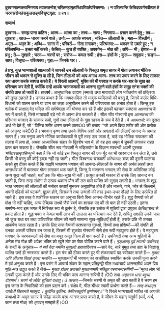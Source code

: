 **दुरवगमात्मतत्त्वनिगमाय तवात्ततनोश्** **चरितमहामृताब्धिपरिवर्तपरिश्रमणा: ।** **न परिलषन्ति केचिदपवर्गमपीश्वर ते** **चरणसरोजहंसकुलसङ्गविसृष्टगृहा: ॥ २१॥** 

**शब्दार्थ** 

**दुरवगम—** **समझ पाना कठिन** **; आत्म—** **आत्मा का** **; तत्त्व—** **सत्य** **; निगमाय—** **प्रसार करने हेतु** **; तव—** **तुश्हारा** **; आत्त—** **धारण** **करने वाले** **; तनो:—** **आपके स्वरूप** **; चरित—** **लीलाओं के** **; महा—** **विस्तीर्ण** **; अमृत—** **अमृत के** **; अब्धि—** **सागर में** **; परिवर्त—** **गोता लगाकर** **; परिश्रमणा:—** **थकान से उबारे हुए** **; न परिलषन्ति—** **इच्छा नहीं करते** **; केचित्—** **कुछ ही व्यक्ति** **; अपवर्गम्—** **मोक्ष** **की** **; अपि—** **भी** **; ईश्वर—** **हे प्रभु** **; ते—** **तुश्हारे** **; चरण—** **चरणों पर** **; सरोज—** **कमल रूपी** **; हंस—** **हंसों के** **; कुल—** **समुदाय** **;** **सङ्ग—** **साथ** **; विसृष्ट—** **परित्यक्त** **; गृहा:—** **जिनके घर।** **.** 

**हे प्रभु, कुछ भाग्यशाली आत्माओं ने आपकी उन लीलाओं के विस्तृत अमृत सागर में गोता** **लगाकर भौतिक जीवन की थकान से मुक्ति पा ली है, जिन लीलाओं को आप अगाध आत्म-** **तत्त्व का प्रचार करने के लिए साकार रूप धारण करके सश्पन्न करते हैं। ये विरली आत्माएँ,** **मुक्ति की भी परवाह न करके घर-बार के सुख का परित्याग कर देती हैं, क्योंकि उन्हें आपके** **चरणकमलों का आनन्द लूटने वाले हंसों के समूह स²श भक्तों की संगति प्राप्त हो जाती है।** **तात्पर्य :** आनुष्ठानिक ब्राह्मण (स्मार्त) तथा मायावादी लोग भक्तियोग की प्रकि्रया को तुच्छ ठहराते हैं। उनका कथन है कि भगवद्भकि्त तो भावुक व्यकि्तयों की वस्तु है, जिनमें कठोर विधि- विधानों को पालन करने या ज्ञान का कड़ा अनुशीलन करने की परिपक्वता का अभाव होता है। किन्तु इस श्लोक में साक्षात् वेद भकि्त की सर्वश्रेष्ठता की घोषणा कर रहे हैं और इसकी पहचान स्पष्टया *आत्मतत्त्व* के रूप में करते हैं, जिसे मायावादी बड़े गर्व से अपना क्षेत्र बतलाते हैं। श्रील जीव गोस्वामी इस *आत्मतत्त्व* की परिभाषा भगवान् के साकार रूपों, गुणों तथा लीलाओं के गुह्य रहस्य के रूप में देते हैं। वे *आत्मतनो:* का दूसरा अर्थ भी देते हैं, जो ''विभिन्न शरीर धारण करने वालाÓÓ की बजाय ''जो अपने दिव्य शरीर की ओर प्रत्येक को आकृष्ट करेÓÓ है। भगवान् कृष्ण तथा उनके विविध अंशों और अवतारों की लीलाएँ आनन्द के अथाह सागर हैं। जब मनुष्य अपने भौतिक कार्यकलापों से पूरी तरह ऊब जाता है, चाहे वह भौतिक सफलता की तलाश में लगा हो, अथवा आध्यात्मिक संहार के निॢवशेष भाव में, तो वह इस अमृत में डुबकी लगाकर राहत प्राप्त कर सकता है। जैसाकि श्रील रूप गोस्वामी ने भकि्तयोग के विज्ञान सश्बन्धी अपनी पुस्तक *भक्तिरसामृतसिन्धु* में कहा है कि जो कोई इस विस्तृत सागर की एक बूँद का भी आस्वादन कर लेता है, उसे किसी भी वस्तु की कोई इच्छा नहीं रह जाती। श्रील विश्वनाथ चक्रवर्ती *परिश्रमणा:* शब्द की दूसरी व्यालया करते हुए टीका करते हैं कि यद्यपि भक्तगण भगवान् की आनन्द-लीलाओं के सागर की अनंत लहरों तथा अन्तर्धाराओं में बारश्बार गोता लगाकर थक जाते हैं, किन्तु ये भक्तगण भगवान् की सेवा के अतिरिक्त कोई अन्य सुख नहीं चाहते, यहाँ तक कि मोक्ष-सुख भी नहीं। प्रत्युत उनकी थकान ही उनके लिए आनन्द बन जाती है, जिस तरह संभोग से उत्पन्न थकान यौन की लत वाले व्यक्ति को सुखद लगती है। भगवान् के शुद्ध भक्त भगवान् की लीलाओं की मनोहर कथाएँ सुनकर अनुप्राणित होते हैं और नाचने, गाने, जोर से चिल्लाने, अपनी एडिय़ों को पटकने, मूॢछत होने, सिसकने तथा उन्मत्तों की तरह इधर-उधर दौडऩे के लिए उत्प्रेरित हो जाते हैं। इस तरह वे शारीरिक थकान का अनुभव किये बिना आनन्द-विभोर रहते हैं। शुद्ध वैष्णवों को तो मोक्ष भी नहीं चाहिए, अन्य ऐच्छिक लक्ष्यों जैसे स्वर्ग का शासक पद की तो बात ही नहीं उठती। इतना समर्पण-भाव इस जगत में निश्चित रूप से दुर्लभ है, जैसाकि इस श्लोक में श्रुतियों द्वारा प्रयुक्त *केचित्* शब्द से प्रकट होता है। शुद्ध भक्त न केवल भावी लाभ की लालसा का परित्याग कर देते हैं, अपितु सश्प्रति उनके पास जो कुछ यथा घर तथा पारिवारिक जीवन की सारी सामान्य सुख-सुविधाएँ होती हैं, उसके प्रति भी उनका आकर्षण जाता रहता है। उनके लिए सन्त वैष्णवों परश्परागत गुरुओं, शिष्यों तथा प्रशिष्यों—की संगति ही उनका असली परिवार बन जाता है, जिसमें श्री शुकदेव गोस्वामी जैसे हंस रूपी महापुरुष होते हैं। ये महापुरुष भगवान् के चरणकमलों की सेवा का मधुर अमृत नित्य ही पान करते हैं। उपनिषदों तथा अन्य श्रुतियों के अनेक मंत्र मोक्ष की अपेक्षा भक्ति को खुले तौर पर श्रेष्ठ घोषित करने वाले हैं। *नृङ्क्षसह पूर्व तापनी उपनिषद्* के शब्दों के अनुसार— *यं सर्वे वेदा नमन्ति मुमुक्षवो* *ब्रह्मवादिनश्च* —सारे वेद, सारे मुमुक्ष तथा ब्रह्म के जिज्ञासु व्यक्ति उन्हें ही नमस्कार करते हैं। इस मंत्र की टीका करते हुए श्री शंकराचार्य यह स्वीकार करते हैं— *मुक्ता अपि लीलया विग्रहं कृत्वा भजन्ति* — मुक्तात्माएँ भी भगवान् का अर्चाविग्रह स्थापित करके उनकी पूजा करने में हर्ष अनुभव करते हैं। इस प्रसंग में आचार्य शंकर के महान् प्रतिद्वन्द्वी श्रील मध्वाचार्य आनन्दतीर्थ अपने प्रिय श्रुति-मंत्र उद्धृत करते हैं जैसे— *मुक्ता ह्येतम् उपासते मुक्तानामपि भक्तिॢह परमानन्दरूपिणी* —''मुक्त लोग भी उनकी पूजा करते हैं और उनके लिए भी भक्ति परम आनन्द रूपिणी है।ÓÓ तथा *अमृतस्य धारा बहुधा दोहमानं।* *चरणं नो लोके सुधितां दधातु। ú तत्सत्* —जिनके चरणों से अमृत की धारा बहती है वे चरण हम इस जगत के निवासियों को ज्ञान प्रदान करें। संक्षेप में, श्रील श्रीधर स्वामी प्रार्थना करते हैं— *त्वत् कथामृत पाथोधौ विहरन्तो महामुद:।* *कुर्वन्ति कृतिन: केचिच्चतुर्वर्गं तृणोपमम्॥* ''वे विरले भाग्यशाली व्यक्ति जो आपकी कथाओं के अमृत सागर में क्रीड़ा करके परम आनन्द प्राप्त करते हैं, वे जीवन के महान् चतुर्वर्ग (धर्म, अर्थ, काम तथा मोक्ष) को *तृणवत्* समझते हैं।ÓÓ  